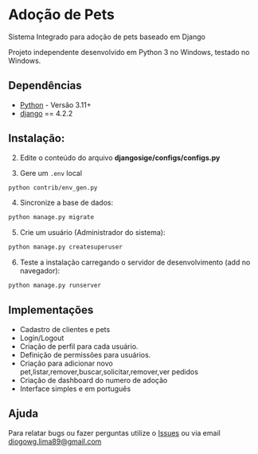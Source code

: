 # Adoção de Pets

Sistema Integrado para adoção de pets baseado em Django

Projeto independente  desenvolvido em Python 3 no Windows, testado no  Windows.


## Dependências

- [Python](https://www.python.org/downloads/) - Versão 3.11+
- [django](http://www.djangoproject.com) ==  4.2.2

## Instalação:


2. Edite o conteúdo do arquivo **djangosige/configs/configs.py**

3. Gere um `.env` local

```bash
python contrib/env_gen.py
```


4. Sincronize a base de dados:

```bash
python manage.py migrate
```

5. Crie um usuário (Administrador do sistema):

```bash
python manage.py createsuperuser
```

6. Teste a instalação carregando o servidor de desenvolvimento (add no navegador):

```bash
python manage.py runserver
```

## Implementações

- Cadastro de clientes e pets
- Login/Logout
- Criação de perfil para cada usuário.
- Definição de permissões para usuários.
- Criação para adicionar novo pet,listar,remover,buscar,solicitar,remover,ver pedidos
- Criação de dashboard do numero de adoção 
- Interface simples e em português


## Ajuda

Para relatar bugs ou fazer perguntas utilize o [Issues](https://github.com/diogowg12/Adotar-Pets-/issues) ou via email 
diogowg.lima89@gmail.com

